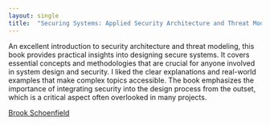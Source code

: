 ```yaml
---
layout: single
title:  "Securing Systems: Applied Security Architecture and Threat Models"
---
```

An excellent introduction to security architecture and threat modeling, this book provides practical insights into designing secure systems. It covers essential concepts and methodologies that are crucial for anyone involved in system design and security.
I liked the clear explanations and real-world examples that make complex topics accessible. The book emphasizes the importance of integrating security into the design process from the outset, which is a critical aspect often overlooked in many projects.

[Brook Schoenfield](https://www.amazon.com/Securing-Systems-Applied-Security-Architecture-ebook/dp/B0CVSF9DT8)
